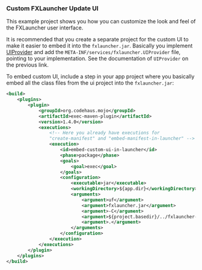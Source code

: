 ### Custom FXLauncher Update UI

This example project shows you how you can customize the look and feel of the
FXLauncher user interface.

It is recommended that you create a separate project for the custom UI to make it
easier to embed it into the `fxlauncher.jar`. Basically you implement [UIProvider](https://github.com/edvin/fxlauncher/blob/master/src/main/java/fxlauncher/UIProvider.java)
and add the `META-INF/services/fxlauncher.UIProvider` file, pointing to your implementation. See the
documentation of `UIProvider` on the previous link.

To embed custom UI, include a step in your app project where you basically
embed all the class files from the ui project into the `fxlauncher.jar`:

```xml
<build>
    <plugins>
        <plugin>
            <groupId>org.codehaus.mojo</groupId>
            <artifactId>exec-maven-plugin</artifactId>
            <version>1.4.0</version>
            <executions>
                <!-- Here you already have executions for 
                "create-manifest" and "embed-manifest-in-launcher" --> 
                <execution>
                    <id>embed-custom-ui-in-launcher</id>
                    <phase>package</phase>
                    <goals>
                        <goal>exec</goal>
                    </goals>
                    <configuration>
                        <executable>jar</executable>
                        <workingDirectory>${app.dir}</workingDirectory>
                        <arguments>
                            <argument>uf</argument>
                            <argument>fxlauncher.jar</argument>
                            <argument>-C</argument>
                            <argument>${project.basedir}/../fxlauncher-custom-ui/target/classes</argument>
                            <argument>.</argument>
                        </arguments>
                    </configuration>
                </execution>
            </executions>
        </plugin>
    </plugins>
</build>
```